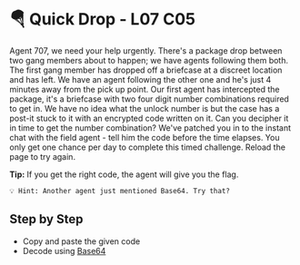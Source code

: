 # 🪂 Quick Drop - L07 C05

Agent 707, we need your help urgently.
There's a package drop between two gang members about to happen; we have agents following them both. The first gang member has dropped off a briefcase at a discreet location and has left. We have an agent following the other one and he's just 4 minutes away from the pick up point.
Our first agent has intercepted the package, it's a briefcase with two four digit number combinations required to get in. We have no idea what the unlock number is but the case has a post-it stuck to it with an encrypted code written on it.
Can you decipher it in time to get the number combination? We've patched you in to the instant chat with the field agent - tell him the code before the time elapses.
You only get one chance per day to complete this timed challenge. Reload the page to try again.

**Tip:** If you get the right code, the agent will give you the flag.

```txt
💡 Hint: Another agent just mentioned Base64. Try that?
```

## Step by Step

- Copy and paste the given code
- Decode using [Base64](https://www.base64decode.net/decode/qgv)
